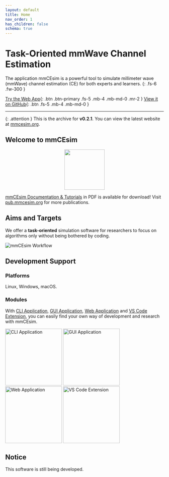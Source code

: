 ```yaml
---
layout: default
title: Home
nav_order: 1
has_children: false
schema: true
---
```


# Task-Oriented mmWave Channel Estimation
The application mmCEsim is a powerful tool to simulate millimeter wave (mmWave) channel estimation (CE) for both experts and learners.
{: .fs-6 .fw-300 }

[Try the Web App](https://app.mmcesim.org){: .btn .btn-primary .fs-5 .mb-4 .mb-md-0 .mr-2 }
[View it on GitHub](https://github.com/mmcesim){: .btn .fs-5 .mb-4 .mb-md-0 }

***

{: .attention }
This is the archive for **v0.2.1**.
You can view the latest website at [mmcesim.org](https://mmcesim.org).

## Welcome to mmCEsim

<p align="center">
  <img src="https://img.mmcesim.org/badge/mmCEsim_badge.png" height="128">
</p>

[mmCEsim Documentation & Tutorials](https://pub.mmcesim.org/mmCEsim-doc.pdf)
in PDF is available for download!
Visit [pub.mmcesim.org](https://pub.mmcesim.org) for more publications.

## Aims and Targets
We offer a **task-oriented** simulation software for researchers to focus on algorithms only
without being bothered by coding.

![mmCEsim Workflow](https://img.mmcesim.org/design/workflow.png)

## Development Support
### Platforms
Linux, Windows, macOS.

### Modules
With [CLI Application](https://github.com/mmcesim/mmcesim),
[GUI Application](https://github.com/mmcesim/mmcesim-gui),
[Web Application](https://app.mmcesim.org)
and [VS Code Extension](https://marketplace.visualstudio.com/items?itemName=mmcesim.mmcesim),
you can easily find your own way of development and research with mmCEsim.

<a href="https://github.com/mmcesim/mmcesim" target="_blank"><img alt="CLI Application" src="https://img.mmcesim.org/module/CLI.png" width="180"></a>
<a href="https://github.com/mmcesim/mmcesim-gui" target="_blank"><img alt="GUI Application" src="https://img.mmcesim.org/module/GUI.png" width="180"></a>
<a href="https://app.mmcesim.org" target="_blank"><img alt="Web Application" src="https://img.mmcesim.org/module/Web.png" width="180"></a>
<a href="https://marketplace.visualstudio.com/items?itemName=mmcesim.mmcesim" target="_blank"><img alt="VS Code Extension" src="https://img.mmcesim.org/module/VSCode.png" width="180"></a>

## Notice
This software is still being developed.
